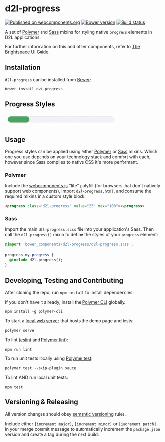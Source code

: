 # d2l-progress
[![Published on webcomponents.org](https://img.shields.io/badge/webcomponents.org-published-blue.svg)](https://www.webcomponents.org/element/BrightspaceUI/progress)
[![Bower version][bower-image]][bower-url]
[![Build status][ci-image]][ci-url]

A set of [Polymer](https://www.polymer-project.org/) and [Sass](http://sass-lang.com/) mixins for styling native `progress` elements in D2L applications.

For further information on this and other components, refer to [The Brightspace UI Guide](https://github.com/BrightspaceUI/guide/wiki).

## Installation

`d2l-progress` can be installed from [Bower][bower-url]:
```shell
bower install d2l-progress
```

## Progress Styles

![screenshot of progress bar](/screenshots/progress.gif?raw=true)

## Usage

Progress styles can be applied using either [Polymer](https://www.polymer-project.org/1.0/) or [Sass](http://sass-lang.com/) mixins. Which one you use depends on your technology stack and comfort with each, however since Sass compiles to native CSS it's more performant.

### Polymer

Include the [webcomponents.js](http://webcomponents.org/polyfills/) "lite" polyfill (for browsers that don't natively support web components), import `d2l-progress.html`, and consume the required mixins in a custom style block:

<!---
```
<custom-element-demo>
  <template>
    <script src="../webcomponentsjs/webcomponents-lite.js"></script>
    <link rel="import" href="d2l-progress.html">
    <custom-style>
      <style is="custom-style">
        progress.d2l-progress {
          @apply --d2l-progress;
        }
        /* this is necessary to avoid white bleed over rounded corners in chrome and safari */
        progress.d2l-progress::-webkit-progress-bar {
          @apply --d2l-progress-webkit-progress-bar;
        }
        /* strangely, comma separating the selectors for these pseudo-elements causes them to break */
        progress.d2l-progress::-webkit-progress-value {
          @apply --d2l-progress-webkit-progress-value;
        }
        /* note: unable to get firefox to animate the width... seems animation is not implemented for progress in FF */
        progress.d2l-progress::-moz-progress-bar {
          @apply --d2l-progress-moz-progress-bar;
        }
        progress.d2l-progress::-ms-fill {
          @apply --d2l-progress-ms-fill;
        }
        /* these are necessary to avoid showing border when value is 0 */
        progress[value="0"].d2l-progress::-webkit-progress-value {
          @apply --d2l-progress-webkit-progress-value-no-progress;
        }
        progress[value="0"].d2l-progress::-moz-progress-bar {
          @apply --d2l-progress-moz-progress-bar-no-progress;
        }
      </style>
    </custom-style>
    <next-code-block></next-code-block>
  </template>
</custom-element-demo>
```
-->
```html
<progress class="d2l-progress" value="25" max="100"></progress>
```

### Sass

Import the main `d2l-progress.scss` file into your application's Sass. Then call the `d2l-progress()` mixin to define the styles of your `progress` element:

```sass
@import 'bower_components/d2l-progress/d2l-progress.scss';

progress.my-progress {
  @include d2l-progress();
}
```

## Developing, Testing and Contributing

After cloning the repo, run `npm install` to install dependencies.

If you don't have it already, install the [Polymer CLI](https://www.polymer-project.org/2.0/docs/tools/polymer-cli) globally:

```shell
npm install -g polymer-cli
```

To start a [local web server](https://www.polymer-project.org/2.0/docs/tools/polymer-cli-commands#serve) that hosts the demo page and tests:

```shell
polymer serve
```

To lint ([eslint](http://eslint.org/) and [Polymer lint](https://www.polymer-project.org/2.0/docs/tools/polymer-cli-commands#lint)):

```shell
npm run lint
```

To run unit tests locally using [Polymer test](https://www.polymer-project.org/2.0/docs/tools/polymer-cli-commands#tests):

```shell
polymer test --skip-plugin sauce
```

To lint AND run local unit tests:

```shell
npm test
```

[bower-url]: http://bower.io/search/?q=d2l-progress
[bower-image]: https://img.shields.io/bower/v/d2l-progress.svg
[ci-url]: https://travis-ci.org/BrightspaceUI/progress
[ci-image]: https://travis-ci.org/BrightspaceUI/progress.svg?branch=master

## Versioning & Releasing

All version changes should obey [semantic versioning](https://semver.org/) rules.

Include either `[increment major]`, `[increment minor]` or `[increment patch]` in your merge commit message to automatically increment the `package.json` version and create a tag during the next build.
